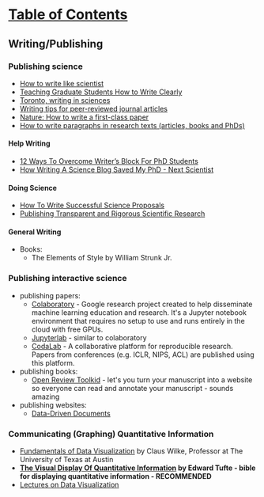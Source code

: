 # [Table of Contents](/Phd-Resources)


## Writing/Publishing

### Publishing science
  * [How to write like scientist](http://www.sciencemag.org/careers/2012/03/how-write-scientist)
  * [Teaching Graduate Students How to Write Clearly](http://www.psychologicalscience.org/observer/teaching-graduate-students-how-to-write-clearly#.WH2lyLYrLdQ)
  * [Toronto, writing in sciences](http://www.writing.utoronto.ca/advice/specific-types-of-writing/296-writing-in-the-sciences)
  * [Writing tips for peer-reviewed journal articles](http://shadow.eas.gatech.edu/~jean/paleo/Writing_tips.pdf?utm_content=buffer2b17c&utm_medium=social&utm_source=twitter.com&utm_campaign=buffer)
  * [Nature: How to write a first-class paper](https://www.nature.com/articles/d41586-018-02404-4?error=cookies_not_supported&code=397df951-0abf-4ae4-800c-3b050f5141a4)
  * [How to write paragraphs in research texts (articles, books and PhDs)](http://blogs.lse.ac.uk/writingforresearch/2017/07/17/how-to-write-paragraphs-in-research-texts-articles-books-and-phds/)

#### Help Writing
  * [12 Ways To Overcome Writer’s Block For PhD Students](http://www.nextscientist.com/writers-block-phd-students/)
  * [How Writing A Science Blog Saved My PhD - Next Scientist](http://www.nextscientist.com/writing-science-blog-saved-phd/)

#### Doing Science
  * [How To Write Successful Science Proposals](/ML-Brain-Resources/files/how_to_write_successful_science_proposals.pdf)
  * [Publishing Transparent and Rigorous Scientific Research](https://osf.io/asxcb/)

#### General Writing
  * Books:
    * The Elements of Style by William Strunk Jr.

### Publishing **interactive** science
  
  * publishing papers:
    * [Colaboratory](https://colab.research.google.com/) - Google research project created to help disseminate machine learning education and research. It's a Jupyter notebook environment that requires no setup to use and runs entirely in the cloud with free GPUs.
    * [Jupyterlab](https://github.com/jupyterlab/jupyterlab) - similar to colaboratory
    * [CodaLab](https://worksheets.codalab.org/) - A collaborative platform for reproducible research. Papers from conferences (e.g. ICLR, NIPS, ACL) are published using this platform.
  * publishing books:
    * [Open Review Toolkid](http://www.openreviewtoolkit.org/) - let's you turn your manuscript into a website so everyone can read and annotate your manuscript - sounds amazing
  * publishing websites:
    * [Data-Driven Documents](https://d3js.org/)

### Communicating (Graphing) Quantitative Information

  * [Fundamentals of Data Visualization](http://serialmentor.com/blog/2018/1/23/fundamentals-of-data-visualization) by Claus Wilke, Professor at The University of Texas at Austin
  * **[The Visual Display Of Quantitative Information](https://www.edwardtufte.com/tufte/books_vdqi) by Edward Tufte - bible for displaying quantitative information - RECOMMENDED**
  * [Lectures on Data Visualization](http://mkweb.bcgsc.ca/essentials.of.data.visualization/videos.mhtml)
